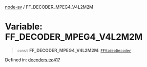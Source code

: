 [node-av](../globals.md) / FF\_DECODER\_MPEG4\_V4L2M2M

# Variable: FF\_DECODER\_MPEG4\_V4L2M2M

> `const` **FF\_DECODER\_MPEG4\_V4L2M2M**: [`FFVideoDecoder`](../type-aliases/FFVideoDecoder.md)

Defined in: [decoders.ts:417](https://github.com/seydx/av/blob/f8631fc881b394300b1479f511d55cf1c370a87f/src/constants/decoders.ts#L417)
